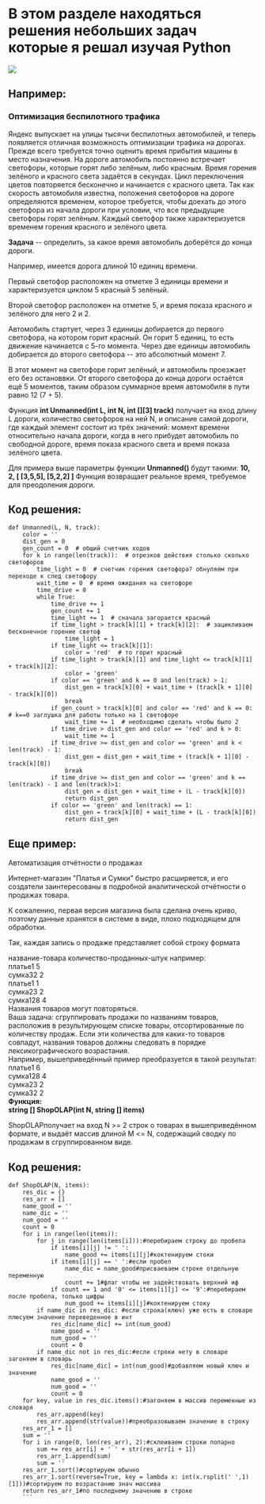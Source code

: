 # В этом разделе находяться решения небольших задач которые я решал изучая  Python
![](https://raw.githubusercontent.com/konicaRu/python_task/master/pictures/copy_python.jpg)
## Например:
### Оптимизация беспилотного трафика
Яндекс выпускает на улицы тысячи беспилотных автомобилей, и теперь появляется отличная возможность оптимизации трафика на дорогах.
Прежде всего требуется точно оценить время
прибытия машины в место назначения.
На дороге автомобиль постоянно встречает
светофоры, которые горят либо зелёным, либо
красным. Время горения зелёного и красного
света задаётся в секундах. Цикл переключения
цветов повторяется бесконечно и начинается с
красного цвета.
Так как скорость автомобиля известна,
положения светофоров на дороге определяются
временем, которое требуется, чтобы доехать до
этого светофора из начала дороги при условии,
что все предыдущие светофоры горят зелёным.
Каждый светофор также характеризуется
временем горения красного и зелёного цвета.

**Задача** -- определить, за какое время автомобиль
доберётся до конца дороги.

Например, имеется дорога длиной 10 единиц
времени.

Первый светофор расположен на
отметке 3 единицы времени и характеризуется
циклом 5 красный 5 зелёный. 

Второй светофор
расположен на отметке 5, и время показа
красного и зелёного для него 2 и 2.

Автомобиль стартует, через 3 единицы
добирается до первого светофора, на котором
горит красный. Он горит 5 единиц, то есть
движение начинается с 5-го момента.
Через две единицы автомобиль добирается до
второго светофора -- это абсолютный момент 7. 

В этот момент на светофоре горит зелёный, и
автомобиль проезжает его без остановвки. От
второго светофора до конца дороги остаётся ещё
5 моментов, таким образом суммарное время
автомобиля в пути равно 12 (7 + 5).

Функция
**int Unmanned(int L, int N, int [][3] track)**
получает на вход длину L дороги, количество
светофоров на ней N, и описание самой дороги,
где каждый элемент состоит из трёх значений:
момент времени относительно начала дороги,
когда в него прибудет автомобиль по свободной
дороге, время показа красного света и время
показа зелёного цвета.

Для примера выше параметры функции
**Unmanned()** будут такими: **10, 2, [ [3,5,5], [5,2,2] ]**
Функция возвращает реальное время, требуемое
для преодоления дороги.

## Код решения:
``` 
def Unmanned(L, N, track):    
    color = ''  
    dist_gen = 0    
    gen_count = 0  # общий счетчик ходов
    for k in range(len(track)):  # отрезков действия столько сколько светофоров
        time_light = 0  # счетчик горения светофора? обнуляем при переходе к след светофору
        wait_time = 0  # время ожидания на светофоре
        time_drive = 0
        while True:
            time_drive += 1
            gen_count += 1
            time_light += 1  # сначала загорается красный
            if time_light > track[k][1] + track[k][2]:  # зацикливаем бесконечное горение светоф
                time_light = 1
            if time_light <= track[k][1]:
                color = 'red'  # то горит красный
            if time_light > track[k][1] and time_light <= track[k][1] + track[k][2]:
                color = 'green'
            if color == 'green' and k == 0 and len(track) > 1:
                dist_gen = track[k][0] + wait_time + (track[k + 1][0] - track[k][0])
                break
            if gen_count > track[k][0] and color == 'red' and k == 0:  # k==0 заглушка для работы только на 1 светофоре
                wait_time += 1  # необходимо сделать чтобы было 2
            if time_drive > dist_gen and color == 'red' and k > 0:
                wait_time += 1
            if time_drive >= dist_gen and color == 'green' and k < len(track) - 1:
                dist_gen = dist_gen + wait_time + (track[k + 1][0] - track[k][0])
                break
            if time_drive >= dist_gen and color == 'green' and k == len(track) - 1 and len(track)>1:
                dist_gen = dist_gen + wait_time + (L - track[k][0])
                return dist_gen
            if color == 'green' and len(track) == 1:
                dist_gen = track[k][0] + wait_time + (L - track[k][0])
                return dist_gen
```
                
## Еще пример:
Автоматизация отчётности о
продажах

Интернет-магазин "Платья и Сумки" быстро расширяется, и
его создатели заинтересованы в подробной аналитической
отчётности о продажах товара. 

К сожалению, первая версия
магазина была сделана очень криво, поэтому данные
хранятся в системе в виде, плохо подходящем для
обработки. 

Так, каждая запись о продаже представляет
собой строку формата

название-товара количество-проданных-штук 
например:  
платье1 5   
сумка32 2   
платье1 1   
сумка23 2   
сумка128 4   
Названия товаров могут повторяться.  
Ваша задача: сгруппировать продажи по названиям
товаров, расположив в результирующем списке товары,
отсортированные по количеству продаж.   Если эти
количества для каких-то товаров совпадут, названия
товаров должны следовать в порядке лексикографического
возрастания.  
Например, вышеприведённый пример преобразуется в
такой результат:  
платье1 6   
сумка128 4   
сумка23 2   
сумка32 2   
**Функция:    
string [] ShopOLAP(int N, string [] items)**             
 
ShopOLAPполучает на вход N >= 2 строк о товарах в
вышеприведённом формате, и выдаёт массив длиной M <=
N, содержащий сводку по продажам в сгруппированном
виде.

## Код решения:
```
def ShopOLAP(N, items):
    res_dic = {}
    res_arr = []
    name_good = ''
    name_dic = ''
    num_good = ''
    count = 0
    for i in range(len(items)):
        for j in range(len(items[i])):#перебираем строку до пробела
            if items[i][j] != ' ':
                name_good += items[i][j]#коктенируем стоки
            if items[i][j] == ' ':#если пробел
                name_dic = name_good#присваеваем строке отдельную переменную
                count += 1#флаг чтобы не задействовать верхний иф
            if count == 1 and '0' <= items[i][j] <= '9':#перебираем после пробела, только цифры
                num_good += items[i][j]#коктенируем стоку
        if name_dic in res_dic: #если строка(ключ) уже есть в словаре плюсуем значение переведенное в инт
            res_dic[name_dic] += int(num_good)
            name_good = ''
            num_good = ''
            count = 0
        if name_dic not in res_dic:#если строки нету в словаре загоняем в словарь
            res_dic[name_dic] = int(num_good)#добавляем новый ключ и значение
            name_good = ''
            num_good = ''
            count = 0
    for key, value in res_dic.items():#загоняем в массив переменные из словаря
        res_arr.append(key)
        res_arr.append(str(value))#преобразовываем значение в строку
    res_arr_1 = []
    sum = ''
    for i in range(0, len(res_arr), 2):#склеиваем строки попарно
        sum += res_arr[i] + ' ' + str(res_arr[i + 1])
        res_arr_1.append(sum)
        sum = ''
    res_arr_1.sort()#сортируем обычно
    res_arr_1.sort(reverse=True, key = lambda x: int(x.rsplit(' ',1)[1]))#сортируем по возрастанию знач массива
    return res_arr_1#по последнему значению в строке
    ```
